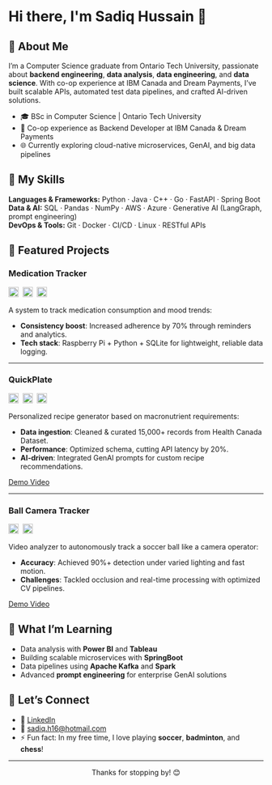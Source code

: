 # Hi there, I'm Sadiq Hussain 👋

## 🔭 About Me

I’m a Computer Science graduate from Ontario Tech University, passionate about **backend engineering**, **data analysis**, **data engineering**, and **data science**. With co-op experience at IBM Canada and Dream Payments, I’ve built scalable APIs, automated test data pipelines, and crafted AI-driven solutions.

- 🎓 BSc in Computer Science | Ontario Tech University
- 💼 Co-op experience as Backend Developer at IBM Canada & Dream Payments
- 🌐 Currently exploring cloud-native microservices, GenAI, and big data pipelines


## 🚀 My Skills

**Languages & Frameworks:** Python · Java · C++ · Go · FastAPI · Spring Boot  
**Data & AI:** SQL · Pandas · NumPy · AWS · Azure · Generative AI (LangGraph, prompt engineering)  
**DevOps & Tools:** Git · Docker · CI/CD · Linux · RESTful APIs  


## 💼 Featured Projects

### Medication Tracker  
<p float="left">
  <img src="https://img.shields.io/badge/Raspberry%20Pi-c7053d?logo=raspberry-pi" alt="Raspberry Pi" height="20"/>&nbsp;
  <img src="https://img.shields.io/badge/Python-yellow?logo=python" alt="Python" height="20"/>&nbsp;
  <img src="https://img.shields.io/badge/SQLite-003B57?logo=sqlite" alt="SQLite" height="20"/>
</p>
A system to track medication consumption and mood trends:

- **Consistency boost**: Increased adherence by 70% through reminders and analytics.
- **Tech stack**: Raspberry Pi + Python + SQLite for lightweight, reliable data logging.

---

### QuickPlate  
<p float="left">
  <img src="https://img.shields.io/badge/FastAPI-000000?logo=fastapi" alt="FastAPI" height="20"/>&nbsp;
  <img src="https://img.shields.io/badge/Pandas-644EA8?logo=pandas" alt="Pandas" height="20"/>&nbsp;
  <img src="https://img.shields.io/badge/GenAI-74AA9C?logo=openai" alt="GenAI" height="20"/>
</p>
Personalized recipe generator based on macronutrient requirements:

- **Data ingestion**: Cleaned & curated 15,000+ records from Health Canada Dataset.
- **Performance**: Optimized schema, cutting API latency by 20%.
- **AI-driven**: Integrated GenAI prompts for custom recipe recommendations.

[Demo Video](https://youtube.com/shorts/454u-3yVrPg)

---

### Ball Camera Tracker  
<p float="left">
  <img src="https://img.shields.io/badge/OpenCV-E9DCC9?logo=opencv" alt="OpenCV" height="20"/>&nbsp;
  <img src="https://img.shields.io/badge/numpy-4B8BBE?logo=numpy" alt="NumPy" height="20"/>
</p>
Video analyzer to autonomously track a soccer ball like a camera operator:

- **Accuracy**: Achieved 90%+ detection under varied lighting and fast motion.
- **Challenges**: Tackled occlusion and real-time processing with optimized CV pipelines.

[Demo Video](https://www.youtube.com/watch?v=0qBSK4Ixn-s)


## 🌱 What I’m Learning

- Data analysis with **Power BI** and **Tableau**
- Building scalable microservices with **SpringBoot**
- Data pipelines using **Apache Kafka** and **Spark**
- Advanced **prompt engineering** for enterprise GenAI solutions


## 🤝 Let’s Connect

- 🔗 [LinkedIn](https://www.linkedin.com/in/sadiq-hussain-721926224/)
- 📧 sadiq.h16@hotmail.com
- ⚡ Fun fact: In my free time, I love playing **soccer**, **badminton**, and **chess**!

---

<p align="center">Thanks for stopping by! 😊</p>
